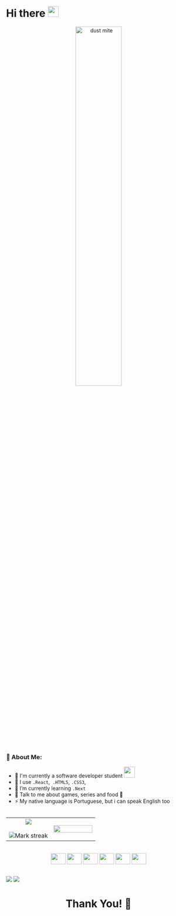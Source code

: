 # Hi there <img src="https://github.com/TheDudeThatCode/TheDudeThatCode/blob/master/Assets/Hi.gif" width="29px">

<div align="center">
<img src="https://images.unsplash.com/photo-1605379399843-5870eea9b74e?crop=entropy&cs=tinysrgb&fm=jpg&ixlib=rb-1.2.1&q=80&raw_url=true&ixid=MnwxMjA3fDB8MHxwaG90by1wYWdlfHx8fGVufDB8fHx8&auto=format&fit=crop&w=1198" 
alt="dust mite" width="50%" title="By Benjamin Combs via Unsplash">
</div>

### 🤵 About Me:
- 🏦 I'm currently a software developer student
      <img src="https://media.giphy.com/media/WUlplcMpOCEmTGBtBW/giphy.gif" width="30">
- 🔮 I use  ```.React```,``` .HTML5```, ```.CSS3```,
- 🌱 I’m currently learning ```.Next```
- 💬 Talk to me about games, series and food 🥘
- ⚡ My native language is Portuguese, but i can speak English too

##

<table border="0" align="center">
<tr border="0">
      <td width="50%" align="center">
            <img  align="center"  src="https://github-readme-stats.vercel.app/api?username=RicardoVieira2s&theme=synthwave&show_icons=true&count_private=true" />
        <br></br>
            <img  title="🔥 Get streak stats for your profile at git.io/streak-stats" alt="Mark streak" src="https://github-readme-streak-stats.herokuapp.com/?user=RicardoVieira2s&theme=synthwave&hide_border=true" />
      </td>
      <td width="50%" align="center">
            <img src="https://media.giphy.com/media/vFKqnCdLPNOKc/giphy.gif" width="100%"/>
      </td>
</tr>
</table>
  
<div style="display: inline_block" align="center"><br>
  <img  height="30" width="40" src="https://cdn.jsdelivr.net/gh/devicons/devicon/icons/html5/html5-original.svg" />
  <img  height="30" width="40" src="https://cdn.jsdelivr.net/gh/devicons/devicon/icons/css3/css3-original.svg" />
  <img  height="30" width="40" src="https://cdn.jsdelivr.net/gh/devicons/devicon/icons/javascript/javascript-original.svg" />
  <img  height="30" width="40" src="https://cdn.jsdelivr.net/gh/devicons/devicon/icons/react/react-original.svg" />
  <img  height="30" width="40" src="https://cdn.jsdelivr.net/gh/devicons/devicon/icons/nextjs/nextjs-original.svg" />
  <img  height="30" width="40" src="https://cdn.jsdelivr.net/gh/devicons/devicon/icons/bootstrap/bootstrap-original.svg" />
</div>
  
 ##
  
<div>
  <a href = "mailto:vieiraricardodias@gmail.com"><img src="https://img.shields.io/badge/-Gmail-%23333?style=for-the-badge&logo=gmail&logoColor=white" target="_blank"></a>
  <a href="https://www.linkedin.com/in/vieiraricardodias/" target="_blank"><img src="https://img.shields.io/badge/-LinkedIn-%230077B5?style=for-the-badge&logo=linkedin&logoColor=white" target="_blank"></a>
</div>
  
<h1 align="center">Thank You! 🤵 </h1>
